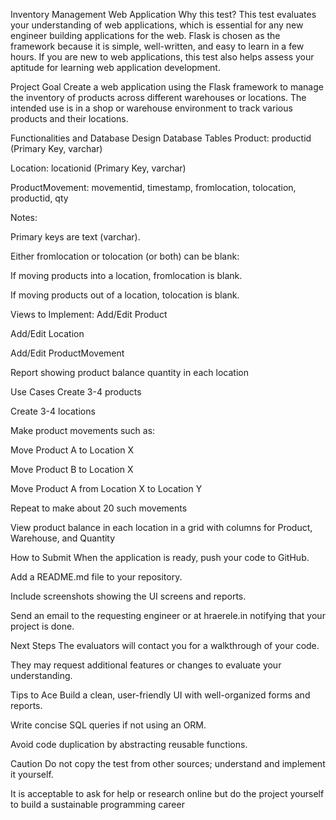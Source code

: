 Inventory Management Web Application
Why this test?
      This test evaluates your understanding of web applications, which is essential for any new engineer building applications for the web. Flask is chosen as the framework because it is simple, well-written, and easy to learn in a few hours. If you are new to web applications, this test also helps assess your aptitude for learning web application development.

Project Goal
    Create a web application using the Flask framework to manage the inventory of products across different warehouses or locations. The intended use is in a shop or warehouse environment to track various products and their locations.

Functionalities and Database Design
Database Tables
  Product: productid (Primary Key, varchar)

  Location: locationid (Primary Key, varchar)

  ProductMovement: movementid, timestamp, fromlocation, tolocation, productid, qty

Notes:

  Primary keys are text (varchar).

  Either fromlocation or tolocation (or both) can be blank:

  If moving products into a location, fromlocation is blank.

  If moving products out of a location, tolocation is blank.

Views to Implement:
  Add/Edit Product

  Add/Edit Location

  Add/Edit ProductMovement

Report showing product balance quantity in each location

Use Cases
  Create 3-4 products

  Create 3-4 locations

  Make product movements such as:

  Move Product A to Location X

  Move Product B to Location X

  Move Product A from Location X to Location Y

  Repeat to make about 20 such movements

  View product balance in each location in a grid with columns for Product, Warehouse, and Quantity

How to Submit
  When the application is ready, push your code to GitHub.

  Add a README.md file to your repository.

  Include screenshots showing the UI screens and reports.

  Send an email to the requesting engineer or at hraerele.in notifying that your project is done.

Next Steps
  The evaluators will contact you for a walkthrough of your code.

  They may request additional features or changes to evaluate your understanding.

Tips to Ace
  Build a clean, user-friendly UI with well-organized forms and reports.

  Write concise SQL queries if not using an ORM.

  Avoid code duplication by abstracting reusable functions.

Caution
  Do not copy the test from other sources; understand and implement it yourself.

  It is acceptable to ask for help or research online but do the project yourself to build a sustainable programming career
